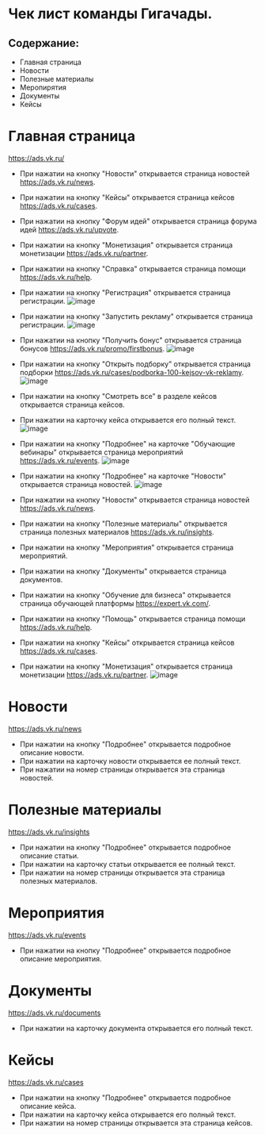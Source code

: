 # Чек лист команды Гигачады.

## Содержание:
- Главная страница
- Новости
- Полезные материалы
- Меропирятия
- Документы
- Кейсы

# Главная страница

https://ads.vk.ru/

- При нажатии на кнопку "Новости" открывается страница новостей https://ads.vk.ru/news.
- При нажатии на кнопку "Кейсы" открывается страница кейсов https://ads.vk.ru/cases.
- При нажатии на кнопку "Форум идей" открывается страница форума идей https://ads.vk.ru/upvote.
- При нажатии на кнопку "Монетизация" открывается страница монетизации https://ads.vk.ru/partner.
- При нажатии на кнопку "Справка" открывается страница помощи https://ads.vk.ru/help.
- При нажатии на кнопку "Регистрация" открывается страница регистрации.
![image](https://github.com/user-attachments/assets/f15104da-3cf5-4098-b07d-7a92a5e12250)

- При нажатии на кнопку "Запустить рекламу" открывается страница регистрации.
![image](https://github.com/user-attachments/assets/6af31ad9-eb73-4ec5-8160-8b7db0c9ec6a)

- При нажатии на кнопку "Получить бонус" открывается страница бонусов https://ads.vk.ru/promo/firstbonus.
![image](https://github.com/user-attachments/assets/dca439d4-e70d-4e46-924f-b61778d3cc97)

- При нажатии на кнопку "Открыть подборку" открывается страница подборки https://ads.vk.ru/cases/podborka-100-kejsov-vk-reklamy.
![image](https://github.com/user-attachments/assets/3eb0e4c9-1b4d-4129-a737-1a9ac44af163)

- При нажатии на кнопку "Смотреть все" в разделе кейсов открывается страница кейсов.
- При нажатии на карточку кейса открывается его полный текст.
![image](https://github.com/user-attachments/assets/9c677489-2d0c-4dae-a7e9-89495b9d2970)

- При нажатии на кнопку "Подробнее" на карточке "Обучающие вебинары" открывается страница мероприятий https://ads.vk.ru/events.
![image](https://github.com/user-attachments/assets/4c492791-5191-492c-8c7e-1cf6c111a945)

- При нажатии на кнопку "Подробнее" на карточке "Новости" открывается страница новостей.
![image](https://github.com/user-attachments/assets/44a8ad53-9d14-4a4e-a736-d35631e55384)

- При нажатии на кнопку "Новости" открывается страница новостей https://ads.vk.ru/news.
- При нажатии на кнопку "Полезные материалы" открывается страница полезных материалов https://ads.vk.ru/insights.
- При нажатии на кнопку "Мероприятия" открывается страница мероприятий.
- При нажатии на кнопку "Документы" открывается страница документов.
- При нажатии на кнопку "Обучение для бизнеса" открывается страница обучающей платформы https://expert.vk.com/.
- При нажатии на кнопку "Помощь" открывается страница помощи https://ads.vk.ru/help.
- При нажатии на кнопку "Кейсы" открывается страница кейсов https://ads.vk.ru/cases.
- При нажатии на кнопку "Монетизация" открывается страница монетизации https://ads.vk.ru/partner.
![image](https://github.com/user-attachments/assets/158641c9-556f-4df2-9931-121534dae369)


# Новости

https://ads.vk.ru/news

- При нажатии на кнопку "Подробнее" открывается подробное описание новости.
- При нажатии на карточку новости открывается ее полный текст.
- При нажатии на номер страницы открывается эта страница новостей.

# Полезные материалы

https://ads.vk.ru/insights

- При нажатии на кнопку "Подробнее" открывается подробное описание статьи.
- При нажатии на карточку статьи открывается ее полный текст.
- При нажатии на номер страницы открывается эта страница полезных материалов.

# Мероприятия

https://ads.vk.ru/events

- При нажатии на кнопку "Подробнее" открывается подробное описание мероприятия.

# Документы

https://ads.vk.ru/documents

- При нажатии на карточку документа открывается его полный текст.

# Кейсы

https://ads.vk.ru/cases

- При нажатии на кнопку "Подробнее" открывается подробное описание кейса.
- При нажатии на карточку кейса открывается его полный текст.
- При нажатии на номер страницы открывается эта страница кейсов.

